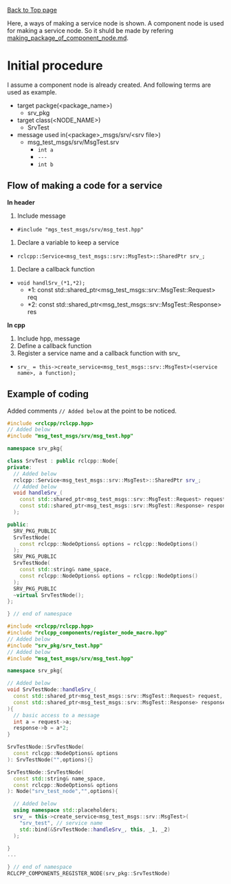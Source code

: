[Back to Top page](../../README.md)

Here, a ways of making a service node is shown.
A component node is used for making a service node.
So it shuld be made by refering [making_package_of_component_node.md](making_package_of_service_node.md).

# Initial procedure
I assume a component node is already created.
And following terms are used as example.

* target packge(\<package_name\>)
  * srv_pkg
* target class(\<NODE_NAME\>)
  * SrvTest
* message used in(\<package\>_msgs/srv/\<srv file\>)
  * msg_test_msgs/srv/MsgTest.srv
    * `int a`
    * `---`
    * `int b`

## Flow of making a code for a service

**In header**

1. Include message
  * `#include "mgs_test_msgs/srv/msg_test.hpp"`
1. Declare a variable to keep a service
  * `rclcpp::Service<msg_test_msgs::srv::MsgTest>::SharedPtr srv_;`
1. Declare a callback function
  * `void handlSrv_(*1,*2);`
    * *1: const std::shared_ptr<msg_test_msgs::srv::MsgTest::Request> req
    * *2: const std::shared_ptr<msg_test_msgs::srv::MsgTest::Response> res

**In cpp**

1. Include hpp, message
1. Define a callback function
1. Register a service name and a callback function with srv_
  * `srv_ = this->create_service<msg_test_msgs::srv::MsgTest>(<service name>, a function);`

## Example of coding
Added comments `// Added below` at the point to be noticed.

```c++
#include <rclcpp/rclcpp.hpp>
// Added below
#include "msg_test_msgs/srv/msg_test.hpp"

namespace srv_pkg{

class SrvTest : public rclcpp::Node{
private:
  // Added below
  rclcpp::Service<msg_test_msgs::srv::MsgTest>::SharedPtr srv_;
  // Added below
  void handleSrv_(
    const std::shared_ptr<msg_test_msgs::srv::MsgTest::Request> request,
    const std::shared_ptr<msg_test_msgs::srv::MsgTest::Response> response
  );

public:
  SRV_PKG_PUBLIC
  SrvTestNode(
    const rclcpp::NodeOptions& options = rclcpp::NodeOptions()
  );
  SRV_PKG_PUBLIC
  SrvTestNode(
    const std::string& name_space,
    const rclcpp::NodeOptions& options = rclcpp::NodeOptions()
  );
  SRV_PKG_PUBLIC
  ~virtual SrvTestNode();
};

} // end of namespace
```

```c++
#include <rclcpp/rclcpp.hpp>
#include "rclcpp_components/register_node_macro.hpp"
// Added below
#include "srv_pkg/srv_test.hpp"
// Added below
#include "msg_test_msgs/srv/msg_test.hpp"

namespace srv_pkg{

// Added below
void SrvTestNode::handleSrv_(
  const std::shared_ptr<msg_test_msgs::srv::MsgTest::Request> request,
  const std::shared_ptr<msg_test_msgs::srv::MsgTest::Response> response
){
  // basic access to a message
  int a = request->a;
  response->b = a*2;
}

SrvTestNode::SrvTestNode(
  const rclcpp::NodeOptions& options
): SrvTestNode("",options){}

SrvTestNode::SrvTestNode(
  const std::string& name_space,
  const rclcpp::NodeOptions& options
): Node("srv_test_node","",options){

  // Added below
  using namespace std::placeholders;
  srv_ = this->create_service<msg_test_msgs::srv::MsgTest>(
    "srv_test", // service name
    std::bind(&SrvTestNode::handleSrv_, this, _1, _2)
  );

}
...

} // end of namespace
RCLCPP_COMPONENTS_REGISTER_NODE(srv_pkg::SrvTestNode)
```
